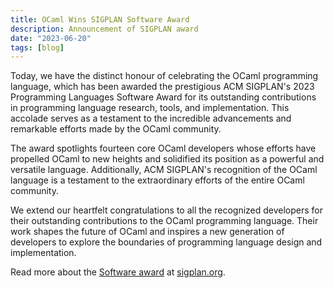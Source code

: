 ```yaml
---
title: OCaml Wins SIGPLAN Software Award
description: Announcement of SIGPLAN award
date: "2023-06-20"
tags: [blog]
---
```


Today, we have the distinct honour of celebrating the OCaml programming language, which has been awarded the prestigious ACM SIGPLAN's 2023 Programming Languages Software Award for its outstanding contributions in programming language research, tools, and implementation. This accolade serves as a testament to the incredible advancements and remarkable efforts made by the OCaml community. 

The award spotlights fourteen core OCaml developers whose efforts have propelled OCaml to new heights and solidified its position as a powerful and versatile language. Additionally, ACM SIGPLAN's recognition of the OCaml language is a testament to the extraordinary efforts of the entire OCaml community. 

We extend our heartfelt congratulations to all the recognized developers for their outstanding contributions to the OCaml programming language. Their work shapes the future of OCaml and inspires a new generation of developers to explore the boundaries of programming language design and implementation.

Read more about the [Software award](https://www.sigplan.org/Awards/Software/) at [sigplan.org](https://www.sigplan.org).
